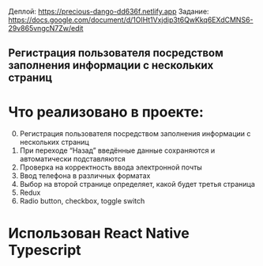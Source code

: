 Деплой: https://precious-dango-dd636f.netlify.app
Задание: https://docs.google.com/document/d/1OlHt1Vxjdip3t6QwKkq6EXdCMNS6-29v865vngcN7Zw/edit
## Регистрация пользователя посредством заполнения информации с нескольких страниц

# Что реализовано в проекте:
0. Регистрация пользователя посредством заполнения информации с нескольких страниц
1. При переходе “Назад” введённые данные сохраняются и автоматически подставляются
2. Проверка на корректность ввода электронной почты
3. Ввод телефона в различных форматах
4. Выбор на второй странице определяет, какой будет третья страница
5. Redux
6. Radio button, checkbox, toggle switch

# Использован React Native Typescript
